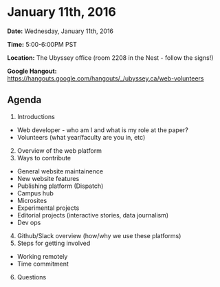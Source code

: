 # January 11th, 2016

**Date:** Wednesday, January 11th, 2016

**Time:** 5:00-6:00PM PST

**Location:** The Ubyssey office (room 2208 in the Nest - follow the signs!)

**Google Hangout:** https://hangouts.google.com/hangouts/_/ubyssey.ca/web-volunteers

## Agenda

1. Introductions
 * Web developer - who am I and what is my role at the paper?
 * Volunteers (what year/faculty are you in, etc)
2. Overview of the web platform
3. Ways to contribute
 * General website maintainence
 * New website features
 * Publishing platform (Dispatch)
 * Campus hub
 * Microsites
 * Experimental projects
 * Editorial projects (interactive stories, data journalism)
 * Dev ops
4. Github/Slack overview (how/why we use these platforms)
5. Steps for getting involved
 * Working remotely
 * Time commitment
6. Questions
 
